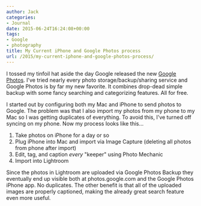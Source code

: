 ```yaml
---
author: Jack
categories:
- Journal
date: 2015-06-24T16:24:08+00:00
tags:
- Google
- photography
title: My Current iPhone and Google Photos process
url: /2015/my-current-iphone-and-google-photos-process/
---
```


I tossed my tinfoil hat aside the day Google released the new [Google Photos][1]. I've tried nearly every photo storage/backup/sharing service and Google Photos is by far my new favorite. It combines drop-dead simple backup with some fancy searching and categorizing features. All for free.

I started out by configuring both my Mac and iPhone to send photos to Google. The problem was that I also import my photos from my phone to my Mac so I was getting duplicates of everything. To avoid this, I've turned off syncing on my phone. Now my process looks like this&#8230;

  1. Take photos on iPhone for a day or so
  2. Plug iPhone into Mac and import via Image Capture (deleting all photos from phone after import)
  3. Edit, tag, and caption _every_ "keeper" using Photo Mechanic
  4. Import into Lightroom

Since the photos in Lightroom are uploaded via Google Photos Backup they eventually end up visible both at photos.google.com and the Google Photos iPhone app. No duplicates. The other benefit is that all of the uploaded images are properly captioned, making the already great search feature even more useful.

&nbsp;

 [1]: https://photos.google.com/